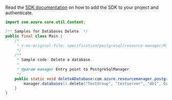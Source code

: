 Read the [SDK documentation](https://github.com/Azure/azure-sdk-for-java/blob/azure-resourcemanager-postgresqlflexibleserver_1.0.0-beta.4/sdk/postgresqlflexibleserver/azure-resourcemanager-postgresqlflexibleserver/README.md) on how to add the SDK to your project and authenticate.

```java
import com.azure.core.util.Context;

/** Samples for Databases Delete. */
public final class Main {
    /*
     * x-ms-original-file: specification/postgresql/resource-manager/Microsoft.DBforPostgreSQL/stable/2021-06-01/examples/DatabaseDelete.json
     */
    /**
     * Sample code: Delete a database.
     *
     * @param manager Entry point to PostgreSqlManager.
     */
    public static void deleteADatabase(com.azure.resourcemanager.postgresqlflexibleserver.PostgreSqlManager manager) {
        manager.databases().delete("TestGroup", "testserver", "db1", Context.NONE);
    }
}
```
